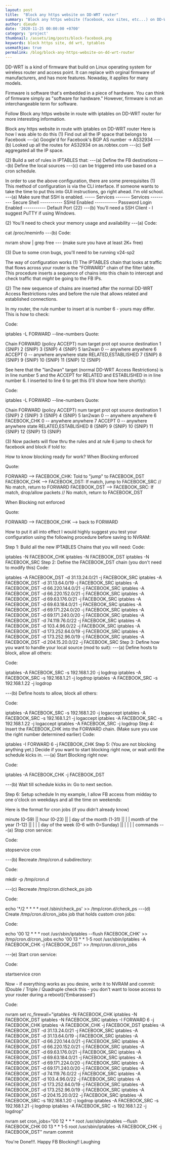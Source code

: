 ```yaml
---
layout: post
title:  "Block any https website on DD-WRT router"
summary: "Block any https website (facebook, xxx sites, etc...) on DD-WRT router with iptables"
author: dieudv
date: '2020-11-25 00:00:00 +0700'
category: 'project'
thumbnail: /assets/img/posts/block-facebook.png
keywords: block https site, dd wrt, tptables
usemathjax: true
permalink: /blog/block-any-https-website-on-dd-wrt-router
---
```



DD-WRT is a kind of firmware that build on Linux operating system for wireless router and access point. It can replace with orginal firmware of manufacturers, and has more features. Nowaday, it applies for many models.

Firmware is software that's embedded in a piece of hardware. You can think of firmware simply as "software for hardware." However, firmware is not an interchangeable term for software.

Follow Block any https website in route with iptables on DD-WRT router for more interesting information.



Block any https website in route with iptables on DD-WRT router
Here is how I was able to do this
(1) Find out all the IP space that belongs to Facebook
---(a) Google'd for Facebook's BGP AS number -> AS32934
---(b) Looked up all the routes for AS32934 on as.robtex.com
---(c) Self aggregated all the IP space.

(2) Build a set of rules in IPTABLES that:
---(a) Define the FB destinations
---(b) Define the local sources
---(c) can be triggered into use based on a cron schedule.

In order to use the above configuration, there are some prerequisites
(1) This method of configuration is via the CLI interface. If someone wants to take the time to put this into GUI instructions, go right ahead. I'm old school.
---(a) Make sure that SSH is enabled.
----- Services
------- Services
--------- Secure Shell
----------- SSHd Enabled
----------- Password Login Enabled
----------- Default Port {22}
---(b) You'll need a SSH Client - I suggest PuTTY if using Windows.

(2) You'll need to check your memory usage and availability
---(a)
Code:

cat /proc/meminfo
---(b)
Code:

nvram show | grep free
--- (make sure you have at least 2K+ free)

(3) Due to some cron bugs, you'll need to be running v24-sp2

The way of configuration works
(1) The IPTABLES chain that looks at traffic that flows across your router is the "FORWARD" chain of the filter table. This procedure inserts a sequence of chains into this chain to intercept and check traffic that *might* be going to the FB IPs.

(2) The new sequence of chains are inserted after the normal DD-WRT Access Restrictions rules and before the rule that allows related and established connections.

In my router, the rule number to insert at is number 6 - yours may differ. This is how to check:

Code:

iptables -L FORWARD --line-numbers
Quote:

Chain FORWARD (policy ACCEPT)
num target prot opt source destination
1 {SNIP}
2 {SNIP}
3 {SNIP}
4 {SNIP}
5 lan2wan 0 -- anywhere anywhere
6 ACCEPT 0 -- anywhere anywhere state RELATED,ESTABLISHED
7 {SNIP}
8 {SNIP}
9 {SNIP}
10 {SNIP}
11 {SNIP}
12 {SNIP}

See here that the "lan2wan" target (normal DD-WRT Access Restrictions) is in line number 5 and the ACCEPT for RELATED and ESTABLISHED in in line number 6. I inserted to line 6 to get this (I'll show how here shortly):

Code:

iptables -L FORWARD --line-numbers
Quote:

Chain FORWARD (policy ACCEPT)
num target prot opt source destination
1 {SNIP}
2 {SNIP}
3 {SNIP}
4 {SNIP}
5 lan2wan 0 -- anywhere anywhere
6 FACEBOOK_CHK 0 -- anywhere anywhere
7 ACCEPT 0 -- anywhere anywhere state RELATED,ESTABLISHED
8 {SNIP}
9 {SNIP}
10 {SNIP}
11 {SNIP}
12 {SNIP}
13 {SNIP}

(3) Now packets will flow thru the rules and at rule 6 jump to check for facebook and block if told to:

How to know blocking ready for work?
When Blocking enforced

Quote:

FORWARD --> FACEBOOK_CHK: Told to "jump" to FACEBOOK_DST
FACEBOOK_CHK --> FACEBOOK_DST: If match, jump to FACEBOOK_SRC // No match, return to FORWARD
FACEBOOK_DST --> FACEBOOK_SRC: If match, drop/allow packets // No match, return to FACEBOOK_DST

When Blocking not enforced

Quote:

FORWARD --> FACEBOOK_CHK --> back to FORWARD

How to put it all into effect
I would highly suggest you test your configuration using the following procedure before saving to NVRAM:

Step 1: Build all the new IPTABLES Chains that you will need:
Code:

iptables -N FACEBOOK_CHK
iptables -N FACEBOOK_DST
iptables -N FACEBOOK_SRC
Step 2: Define the FACEBOOK_DST chain (you don't need to modify this)
Code:

iptables -A FACEBOOK_DST -d 31.13.24.0/21 -j FACEBOOK_SRC
iptables -A FACEBOOK_DST -d 31.13.64.0/19 -j FACEBOOK_SRC
iptables -A FACEBOOK_DST -d 66.220.144.0/21 -j FACEBOOK_SRC
iptables -A FACEBOOK_DST -d 66.220.152.0/21 -j FACEBOOK_SRC
iptables -A FACEBOOK_DST -d 69.63.176.0/21 -j FACEBOOK_SRC
iptables -A FACEBOOK_DST -d 69.63.184.0/21 -j FACEBOOK_SRC
iptables -A FACEBOOK_DST -d 69.171.224.0/20 -j FACEBOOK_SRC
iptables -A FACEBOOK_DST -d 69.171.240.0/20 -j FACEBOOK_SRC
iptables -A FACEBOOK_DST -d 74.119.76.0/22 -j FACEBOOK_SRC
iptables -A FACEBOOK_DST -d 103.4.96.0/22 -j FACEBOOK_SRC
iptables -A FACEBOOK_DST -d 173.252.64.0/19 -j FACEBOOK_SRC
iptables -A FACEBOOK_DST -d 173.252.96.0/19 -j FACEBOOK_SRC
iptables -A FACEBOOK_DST -d 204.15.20.0/22 -j FACEBOOK_SRC
Step 3: Define how you want to handle your local source (mod to suit):
---(a) Define hosts to block, allow all others:

Code:

iptables -A FACEBOOK_SRC -s 192.168.1.20 -j logdrop
iptables -A FACEBOOK_SRC -s 192.168.1.21 -j logdrop
iptables -A FACEBOOK_SRC -s 192.168.1.22 -j logdrop

---(b) Define hosts to allow, block all others:

Code:

iptables -A FACEBOOK_SRC -s 192.168.1.20 -j logaccept
iptables -A FACEBOOK_SRC -s 192.168.1.21 -j logaccept
iptables -A FACEBOOK_SRC -s 192.168.1.22 -j logaccept
iptables -A FACEBOOK_SRC -j logdrop
Step 4: Insert the FACEBOOK_CHK into the FORWARD chain. (Make sure you use the right number determined earlier)
Code:

iptables -I FORWARD 6 -j FACEBOOK_CHK
Step 5: (You are not blocking anything yet.) Decide if you want to start blocking right now, or wait until the schedule kicks in.
---(a) Start Blocking right now:

Code:

iptables -A FACEBOOK_CHK -j FACEBOOK_DST

---(b) Wait till schedule kicks in: Go to next section.

Step 6: Setup schedule
In my example, I allow FB access from midday to one o'clock on weekdays and all the time on weekends:

Here is the format for cron jobs (if you didn't already know)

minute (0-59)
|| hour (0-23)
|| | day of the month (1-31)
|| | | month of the year (1-12)
|| | | | day of the week (0-6 with 0=Sunday)
|| | | | | commands
---(a) Stop cron service:

Code:

stopservice cron

---(b) Recreate /tmp/cron.d subdirectory:

Code:

mkdir -p /tmp/cron.d

---(c) Recreate /tmp/cron.d/check_ps job

Code:

echo '*/2 * * * * root /sbin/check_ps' >> /tmp/cron.d/check_ps
---(d) Create /tmp/cron.d/cron_jobs job that holds custom cron jobs:

Code:

echo '00  12 * * * root /usr/sbin/iptables --flush FACEBOOK_CHK' >> /tmp/cron.d/cron_jobs
echo '00  13 * * 1-5 root /usr/sbin/iptables -A FACEBOOK_CHK -j FACEBOOK_DST' >> /tmp/cron.d/cron_jobs

---(e) Start cron service:

Code:

startservice cron

Now - if everything works as you desire, write it to NVRAM and commit:
(Double / Triple / Quadruple check this - you don't want to loose access to your router during a reboot)('Embarassed')

Code:

nvram set rc_firewall="iptables -N FACEBOOK_CHK
iptables -N FACEBOOK_DST
iptables -N FACEBOOK_SRC
iptables -I FORWARD 6 -j FACEBOOK_CHK
iptables -A FACEBOOK_CHK -j FACEBOOK_DST
iptables -A FACEBOOK_DST -d 31.13.24.0/21 -j FACEBOOK_SRC
iptables -A FACEBOOK_DST -d 31.13.64.0/19 -j FACEBOOK_SRC
iptables -A FACEBOOK_DST -d 66.220.144.0/21 -j FACEBOOK_SRC
iptables -A FACEBOOK_DST -d 66.220.152.0/21 -j FACEBOOK_SRC
iptables -A FACEBOOK_DST -d 69.63.176.0/21 -j FACEBOOK_SRC
iptables -A FACEBOOK_DST -d 69.63.184.0/21 -j FACEBOOK_SRC
iptables -A FACEBOOK_DST -d 69.171.224.0/20 -j FACEBOOK_SRC
iptables -A FACEBOOK_DST -d 69.171.240.0/20 -j FACEBOOK_SRC
iptables -A FACEBOOK_DST -d 74.119.76.0/22 -j FACEBOOK_SRC
iptables -A FACEBOOK_DST -d 103.4.96.0/22 -j FACEBOOK_SRC
iptables -A FACEBOOK_DST -d 173.252.64.0/19 -j FACEBOOK_SRC
iptables -A FACEBOOK_DST -d 173.252.96.0/19 -j FACEBOOK_SRC
iptables -A FACEBOOK_DST -d 204.15.20.0/22 -j FACEBOOK_SRC
iptables -A FACEBOOK_SRC -s 192.168.1.20 -j logdrop
iptables -A FACEBOOK_SRC -s 192.168.1.21 -j logdrop
iptables -A FACEBOOK_SRC -s 192.168.1.22 -j logdrop"

nvram set cron_jobs="00  12 * * * root /usr/sbin/iptables --flush FACEBOOK_CHK
00 13 * * 1-5 root /usr/sbin/iptables -A FACEBOOK_CHK -j FACEBOOK_DST"
nvram commit

You're Done!!!. Happy FB Blocking!! Laughing
